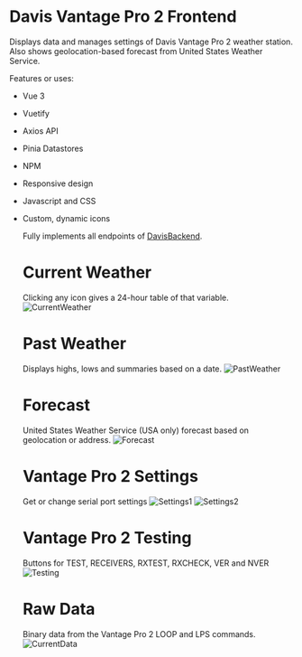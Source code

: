 # Davis Vantage Pro 2 Frontend

Displays data and manages settings of Davis Vantage Pro 2 weather station. Also shows geolocation-based forecast from
United States Weather Service. 

Features or uses:
* Vue 3
* Vuetify
* Axios API
* Pinia Datastores
* NPM
* Responsive design
* Javascript and CSS
* Custom, dynamic icons

  Fully implements all endpoints of [DavisBackend]().

  # Current Weather
  Clicking any icon gives a 24-hour table of that variable.
  ![CurrentWeather](/images/CurrentWeather.png)

  
  # Past Weather
  Displays highs, lows and summaries based on a date.
  ![PastWeather](/images/PastWeather.png)
  
  # Forecast
  United States Weather Service (USA only) forecast based on geolocation or address.
  ![Forecast](/images/Forecast.png)
  
  # Vantage Pro 2 Settings
  Get or change serial port settings
  ![Settings1](/images/Settings1.png)
  ![Settings2](/images/Settings2.png)
  

  # Vantage Pro 2 Testing
  Buttons for TEST, RECEIVERS, RXTEST, RXCHECK, VER and NVER
  ![Testing](/images/Testing.png)
  
  # Raw Data
  Binary data from the Vantage Pro 2 LOOP and LPS commands.
  ![CurrentData](/images/CurrentData.png)
  

  
 
